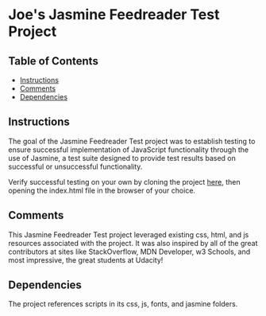 # Joe's Jasmine Feedreader Test Project

## Table of Contents

* [Instructions](#instructions)
* [Comments](#comments)
* [Dependencies](#dependencies)

## Instructions

The goal of the Jasmine Feedreader Test project was to establish testing to ensure successful implementation of JavaScript functionality through the use of Jasmine, a test suite designed to provide test results based on successful or unsuccessful functionality.

Verify successful testing on your own by cloning the project [here](https://github.com/jadgowen/frontend-nanodegree-feedreader), then opening the index.html file in the browser of your choice.

## Comments

This Jasmine Feedreader Test project leveraged existing css, html, and js resources associated with the project. It was also inspired by all of the great contributors at sites like StackOverflow, MDN Developer, w3 Schools, and most impressive, the great students at Udacity!

## Dependencies

The project references scripts in its css, js, fonts, and jasmine folders.
